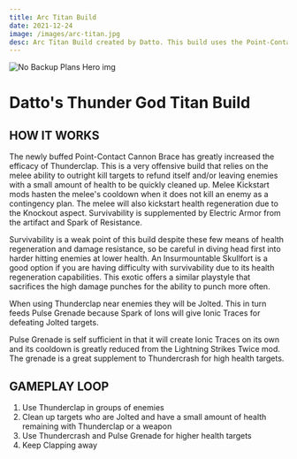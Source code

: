 ```yaml
---
title: Arc Titan Build
date: 2021-12-24
image: /images/arc-titan.jpg
desc: Arc Titan Build created by Datto. This build uses the Point-Contact Cannon Brace exotic to live out your thunder God fantasies.
---
```


![No Backup Plans Hero img](/images/PCCB-exotic.jpg "No Backup Plans D2")

# Datto's Thunder God Titan Build

## HOW IT WORKS

The newly buffed Point-Contact Cannon Brace has greatly increased the efficacy of Thunderclap. This is a very offensive build that relies on the melee ability to outright kill targets to refund itself and/or leaving enemies with a small amount of health to be quickly cleaned up. Melee Kickstart mods hasten the melee's cooldown when it does not kill an enemy as a contingency plan. The melee will also kickstart health regeneration due to the Knockout aspect. Survivability is supplemented by Electric Armor from the artifact and Spark of Resistance.

Survivability is a weak point of this build despite these few means of health regeneration and damage resistance, so be careful in diving head first into harder hitting enemies at lower health. An Insurmountable Skullfort is a good option if you are having difficulty with survivability due to its health regeneration capabilities. This exotic offers a similar playstyle that sacrifices the high damage punches for the ability to punch more often.

When using Thunderclap near enemies they will be Jolted. This in turn feeds Pulse Grenade because Spark of Ions will give Ionic Traces for defeating Jolted targets.

Pulse Grenade is self sufficient in that it will create Ionic Traces on its own and its cooldown is greatly reduced from the Lightning Strikes Twice mod. The grenade is a great supplement to Thundercrash for high health targets.

## GAMEPLAY LOOP

1. Use Thunderclap in groups of enemies
2. Clean up targets who are Jolted and have a small amount of health remaining with Thunderclap or a weapon
3. Use Thundercrash and Pulse Grenade for higher health targets
4. Keep Clapping away
